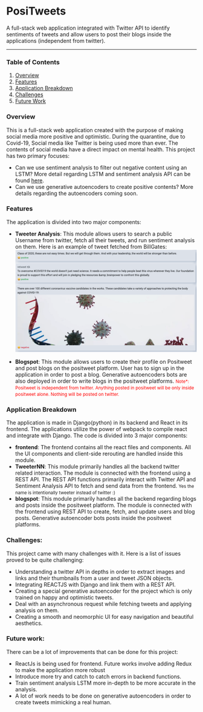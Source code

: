 # PosiTweets
A full-stack web application integrated with Twitter API to identify sentiments of tweets and allow users to post their blogs inside the applications (independent from twitter).

----
### Table of Contents
1. [Overview](#Overview)
2. [Features](#features)
3. [Application Breakdown](#application-breakdown)
4. [Challenges](#challenges)
5. [Future Work](#future-work)


### Overview
This is a full-stack web application created with the purpose of making social media more positive and optimistic. During the quarantine, due to Covid-19, Social media like Twitter is being used more than ever. The contents of social media have a direct impact on mental health. This project has two primary focuses:
- Can we use sentiment analysis to filter out negative content using an LSTM? More detail regarding LSTM and sentiment analysis API can be found <a href="https://github.com/MJavaadAkhtar/sentiment-analysis-LSTM/blob/master/README.md">here</a>.
- Can we use generative autoencoders to create positive contents? More details regarding the autoencoders coming soon.

### Features
The application is divided into two major components:
- __Tweeter Analysis__: This module allows users to search a public Username from twitter, fetch all their tweets, and run sentiment analysis on them. Here is an example of tweet fetched from BillGates: 
![](./readme_file/example_tweets.png)

- __Blogspot__: This module allows users to create their profile on Positweet and post blogs on the positweet platform. User has to sign up in the application in order to post a blog. Generative autoencoders bots are also deployed in order to write blogs in the positweet platforms.
<small style="color:red;">Note*: Positweet is independent from twitter. Anything posted in positweet will be only inside positweet alone. Nothing will be posted on twitter.</small>

### Application Breakdown
The application is made in Django(python) in its backend and React in its frontend. The applications utilize the power of webpack to compile react and integrate with Django. The code is divided into 3 major components:
- __frontend__: The frontend contains all the react files and components. All the UI components and client-side rerouting are handled inside this module.
- __TweeterNN__: This module primarily handles all the backend twitter related interaction. The module is connected with the frontend using a REST API. The REST API functions primarily interact with Twitter API and Sentiment Analysis API to fetch and send data from the frontend.
<small>Yes the name is intentionally tweeter instead of twitter :) </small> 
- __blogspot__: This module primarily handles all the backend regarding blogs and posts inside the positweet platform. The module is connected with the frontend using REST API to create, fetch, and update users and blog posts. Generative autoencoder bots posts inside the positweet platforms.
 
### Challenges:
This project came with many challenges with it. Here is a list of issues proved to be quite challenging:
- Understanding a twitter API in depths in order to extract images and links and their thumbnails from a user and tweet JSON objects.
- Integrating REACTJS with Django and link them with a REST API. 
- Creating a special generative autoencoder for the project which is only trained on happy and optimistic tweets.
- Deal with an asynchronous request while fetching tweets and applying analysis on them. 
- Creating a smooth and neomorphic UI for easy navigation and beautiful aesthetics. 

### Future work:
There can be a lot of improvements that can be done for this project:
- ReactJs is being used for frontend. Future works involve adding Redux to make the application more robust
- Introduce more try and catch to catch errors in backend functions.
- Train sentiment analysis LSTM more in-depth to be more accurate in the analysis.
- A lot of work needs to be done on generative autoencoders in order to create tweets mimicking a real human. 

